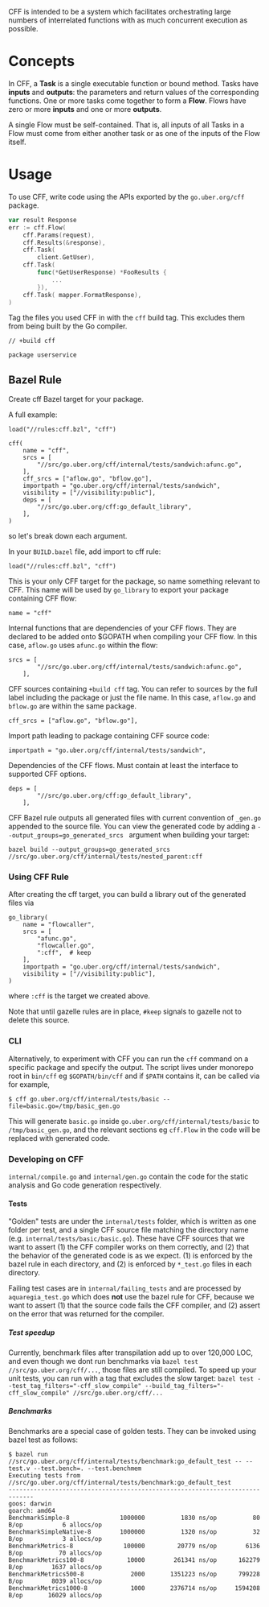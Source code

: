 CFF is intended to be a system which facilitates orchestrating large numbers
of interrelated functions with as much concurrent execution as possible.

# Concepts

In CFF, a **Task** is a single executable function or bound method. Tasks have
**inputs** and **outputs**: the parameters and return values of the
corresponding functions. One or more tasks come together to form a **Flow**.
Flows have zero or more **inputs** and one or more **outputs**.

A single Flow must be self-contained. That is, all inputs of all Tasks in a
Flow must come from either another task or as one of the inputs of the Flow
itself.

# Usage

To use CFF, write code using the APIs exported by the
`go.uber.org/cff` package.

```go
var result Response
err := cff.Flow(
    cff.Params(request),
    cff.Results(&response),
    cff.Task(
        client.GetUser),
    cff.Task(
        func(*GetUserResponse) *FooResults {
            ...
        }),
    cff.Task( mapper.FormatResponse),
)
```

Tag the files you used CFF in with the `cff` build tag. This excludes them from
being built by the Go compiler.

```
// +build cff

package userservice
```

## Bazel Rule

Create cff Bazel target for your package. 

A full example: 
```
load("//rules:cff.bzl", "cff")

cff(
    name = "cff",
    srcs = [
        "//src/go.uber.org/cff/internal/tests/sandwich:afunc.go",
    ],
    cff_srcs = ["aflow.go", "bflow.go"],
    importpath = "go.uber.org/cff/internal/tests/sandwich",
    visibility = ["//visibility:public"],
    deps = [
        "//src/go.uber.org/cff:go_default_library",
    ],
)
```


so let's break down each argument.

In your `BUILD.bazel` file, add import to cff rule:
```
load("//rules:cff.bzl", "cff")
```

This is your only CFF target for the package, so name something relevant to CFF. 
This name will be used by `go_library` to export your package containing CFF flow:  
```
name = "cff"
```

Internal functions that are dependencies of your CFF flows. They are declared to
be added onto $GOPATH when compiling your CFF flow. In this case, `aflow.go` uses
`afunc.go` within the flow:
````
srcs = [
        "//src/go.uber.org/cff/internal/tests/sandwich:afunc.go",
    ],
````

CFF sources containing `+build cff` tag. You can refer to sources by the full label including the package 
or just the file name. In this case, `aflow.go` and `bflow.go` are within the same
package.
````
cff_srcs = ["aflow.go", "bflow.go"],
````

Import path leading to package containing CFF source code:
````
importpath = "go.uber.org/cff/internal/tests/sandwich",
````

Dependencies of the CFF flows. Must contain at least the interface to supported CFF 
options.
````
deps = [
        "//src/go.uber.org/cff:go_default_library",
    ],
````

CFF Bazel rule outputs all generated files with current convention of `_gen.go` 
appended to the source file. You can view the generated code by adding a 
`--output_groups=go_generated_srcs ` argument when building your target:
```
bazel build --output_groups=go_generated_srcs //src/go.uber.org/cff/internal/tests/nested_parent:cff
```

### Using CFF Rule ###

After creating the cff target, you can build a library out of the generated files via
```
go_library(
    name = "flowcaller",
    srcs = [
        "afunc.go",
        "flowcaller.go",
        ":cff",  # keep
    ],
    importpath = "go.uber.org/cff/internal/tests/sandwich",
    visibility = ["//visibility:public"],
)
```
where `:cff` is the target we created above. 

Note that until gazelle rules are in place, `#keep` signals to gazelle not to 
delete this source.  

### CLI ###
Alternatively, to experiment with CFF you can run the `cff` command on a specific package and specify the output. 
The script lives under monorepo root in `bin/cff` eg `$GOPATH/bin/cff` and if `$PATH` contains it, can be called via 
for example, 

```shell
$ cff go.uber.org/cff/internal/tests/basic --file=basic.go=/tmp/basic_gen.go
```

This will generate `basic.go` inside `go.uber.org/cff/internal/tests/basic` to 
`/tmp/basic_gen.go`, and the relevant sections eg `cff.Flow` in the code will be replaced 
with generated code.

### Developing on CFF ###

`internal/compile.go` and `internal/gen.go` contain the code for the static analysis and Go code generation respectively. 

#### Tests ####

"Golden" tests are under the `internal/tests` folder, which is written as one folder per test, and a single CFF 
source file matching the directory name (e.g. `internal/tests/basic/basic.go`). These have CFF sources that we want 
to assert (1) the CFF compiler works on them correctly, and (2) that the behavior of the generated code is as we
expect. (1) is enforced by the bazel rule in each directory, and (2) is enforced by `*_test.go` files in each directory. 

Failing test cases are in `internal/failing_tests` and are processed by `aquaregia_test.go` which does **not** use the 
bazel rule for CFF, because we want to assert (1) that the source code fails the CFF compiler, and (2) assert on the
error that was returned for the compiler. 

##### Test speedup #####

Currently, benchmark files after transpilation add up to over 120,000 LOC, and even though we dont run benchmarks via
`bazel test //src/go.uber.org/cff/...`, those files are still compiled. To speed up your unit tests,
you can run with a tag that excludes the slow target: `bazel test --test_tag_filters="-cff_slow_compile" --build_tag_filters="-cff_slow_compile" //src/go.uber.org/cff/...`

##### Benchmarks #####

Benchmarks are a special case of golden tests. They can be invoked using bazel test as follows:

```shell
$ bazel run //src/go.uber.org/cff/internal/tests/benchmark:go_default_test -- --test.v --test.bench=. --test.benchmem
Executing tests from //src/go.uber.org/cff/internal/tests/benchmark:go_default_test
-----------------------------------------------------------------------------
goos: darwin
goarch: amd64
BenchmarkSimple-8              1000000          1830 ns/op          80 B/op           6 allocs/op
BenchmarkSimpleNative-8        1000000          1320 ns/op          32 B/op           3 allocs/op
BenchmarkMetrics-8              100000         20779 ns/op        6136 B/op          70 allocs/op
BenchmarkMetrics100-8            10000        261341 ns/op      162279 B/op        1637 allocs/op
BenchmarkMetrics500-8             2000       1351223 ns/op      799228 B/op        8039 allocs/op
BenchmarkMetrics1000-8            1000       2376714 ns/op     1594208 B/op       16029 allocs/op
```
